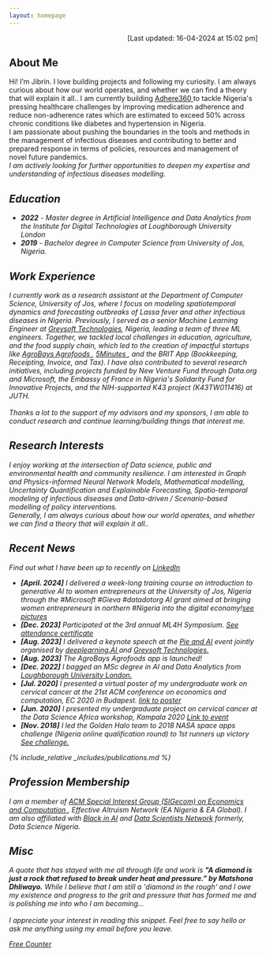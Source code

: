 ```yaml
---
layout: homepage
---
```

<p  align="right">[Last updated: 16-04-2024 at 15:02 pm]</p>

## About Me
Hi! I’m Jibrin. I love building projects and following my curiosity. I am always curious about how our world operates, and whether we can find a theory that will explain it all.. I am currently building <a href="http://adhere360.github.io">Adhere360 </a> to tackle Nigeria's pressing healthcare challenges by improving medication adherence and reduce non-adherence rates which are estimated to exceed 50% across chronic conditions like diabetes and hypertension in Nigeria. <br>I am passionate about pushing the boundaries in the tools and methods in the management of infectious diseases and contributing to better and prepared response in terms of policies, resources and management of novel future pandemics. <br> <i>I am actively looking for further opportunities to deepen my expertise and understanding of infectious diseases modelling.<i>
## Education
- **2022** - Master degree in Artificial Intelligence and Data Analytics from the Institute for Digital Technologies at Loughborough University London 
- **2019** - Bachelor degree in Computer Science from University of Jos, Nigeria.

## Work Experience
I currently work as a research assistant at the Department of Computer Science, University of Jos, where I focus on modeling spatiotemporal dynamics and forecasting outbreaks of Lassa fever and other infectious diseases in Nigeria.
Previously, I served as a senior Machine Learning Engineer at <a href="https://greysoft.ng">Greysoft Technologies</a>, Nigeria, leading a team of three ML engineers. Together, we tackled local challenges in education, agriculture, and the food supply chain, which led to the creation of impactful startups like  <a href="https://agrobays.com">AgroBays Agrofoods </a>,  <a href="https://app.5minutes.ng">5Minutes </a>, and the BRIT App (Bookkeeping, Receipting, Invoice, and Tax).
I have also contributed to several research initiatives, including projects funded by New Venture Fund through Data.org and Microsoft, the Embassy of France in Nigeria's Solidarity Fund for Innovative Projects, and the NIH-supported K43 project (K43TW011416) at JUTH.
<br>  
Thanks a lot to the support of my advisors and my sponsors, I am able to conduct research and continue learning/building things that interest me.

## Research Interests
I enjoy working at the intersection of Data science, public and environmental health and community resilience. I am interested in Graph and Physics-informed Neural Network Models, Mathematical modelling, Uncertainty Quantification and Explainable Forecasting, Spatio-temporal modeling of infectious diseases and Data-driven / Scenario-based modelling of policy interventions.
<br>
Generally, I am always curious about how our world operates, and whether we can find a theory that will explain it all..
  
## Recent News 

Find out what I have been up to recently on  <a rel="me" href="https://linkedin.com/in/jbrnjfr">LinkedIn</a>
- **[April. 2024]** I delivered a week-long training course on introduction to generative AI to women entrepreneurs at the University of Jos, Nigeria through the #Microsoft #Gieva #datadotorg AI grant aimed at bringing women entrepreneurs in northern #Nigeria into the digital economy!<a href='https://x.com/jbrnjfr/status/1782014757182066887' target='-blank'>see pictures</a>
- **[Dec. 2023]** Participated at the 3rd annual ML4H Symposium. <a href ='https://www.linkedin.com/posts/activity-7150626337832046592-xdIN?utm_source=share&utm_medium=member_desktop'>See attendance certificate</a>
- **[Aug. 2023]** I delivered a keynote speech at the <a href="https://www.linkedin.com/feed/update/urn:li:activity:7096848518631366656/ "> Pie and AI</a> event jointly organised by <a href="https://www.deeplearning.ai">deeplearning.AI </a>and <a href="https://greysoft.ng">Greysoft Technologies.</a>
- **[Aug. 2023]** The AgroBays Agrofoods app is launched!
- **[Dec. 2022]** I bagged an MSc degree in AI and Data Analytics from <a href="https://www.lborolondon.ac.uk/study/masters-degrees/artificial-intelligence-data-analytics/"> Loughborough University London. </a>
- **[Jul. 2020]** I presented a virtual poster of my undergraduate work on cervical cancer at the 21st ACM conference on economics and computation, EC 2020 in Budapest. <a href="https://ec20.sigecom.org/program/posters/"> link to poster</a>
- **[Jun. 2020]** I presented my undergraduate project on cervical cancer at the Data Science Africa workshop, Kampala 2020 <a href="https://www.datascienceafrica.org/dsa2020kampala/schedule/#session-paper1">Link to event</a>
- **[Nov. 2018]** I led the Golden Halo team to 2018 NASA space apps challenge (Nigeria online qualification round) to 1st runners up victory <a href="https://2018.spaceappschallenge.org/challenges/what-world-needs-now/health-makes-wealth/teams/golden-halo-1/project/">See challenge.</a>

{% include_relative _includes/publications.md %}

<!--{% include_relative _includes/services.md %} -->
## Profession Membership
I am a member of <a href="http://www.sigecom.org">ACM Special Interest Group (SIGecom) on Economics and Computation </a>, Effective Altruism Network (EA Nigeria & EA Global). I am also affiliated with <a href="https://blackinai.github.io/#/">Black in AI</a> and <a href="https://www.datasciencenigeria.org">Data Scientists Network</a> formerly, Data Science Nigeria.

## Misc
A quote that has stayed with me all through life and work is <strong><i> "A diamond is just a rock that refused to break under heat and pressure.”</i> by Matshona Dhliwayo.</strong>  While I believe that I am still a 'diamond in the rough' and I owe my existence and progress to the grit and pressure that has formed me and is polishing me into who I am becoming... <br> <br>
I appreciate your interest in reading this snippet. Feel free to say hello or ask me anything using my email before you leave.

 <a href='http://www.freevisitorcounters.com'>Free Counter</a> <script type='text/javascript' src='https://www.freevisitorcounters.com/auth.php?id=e2851f6f60d71cbaa285642eb1ba5e154a03c745'></script>
<script type="text/javascript" src="https://www.freevisitorcounters.com/en/home/counter/1286736/t/0"></script>
